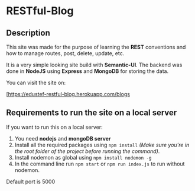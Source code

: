 # RESTful-Blog

## Description

This site was made for the purpose of learning the **REST** conventions and how to manage routes, post, delete, update, etc.

It is a very simple looking site build with **Semantic-UI**. The backend was done in **NodeJS** using **Express** and **MongoDB** for storing the data.

You can visit the site on:

[https://edustef-restful-blog.herokuapp.com/blogs

## Requirements to run the site on a local server

If you want to run this on a local server:

1. You need **nodejs** and **mongoDB server**
2. Install all the required packages using `npm install` *(Make sure you're in the root folder of the project before running the command)*.
3. Install nodemon as global using  `npm install nodemon -g`
4. In the command line run `npm start` or `npm run index.js` to run without nodemon.

Default port is 5000
